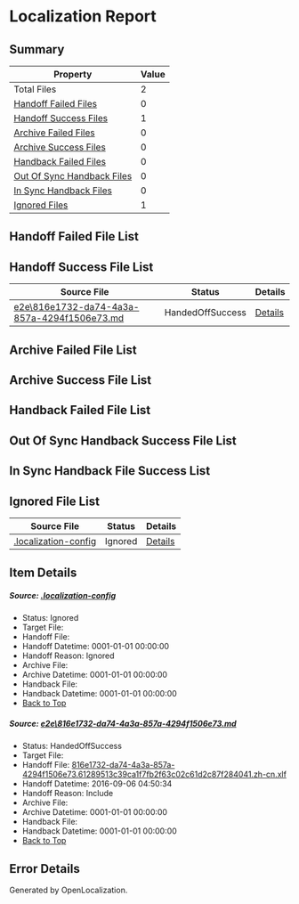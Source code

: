 # <a name='report-top'></a> Localization Report

## Summary
 Property | Value 
 -------- | ----- 
 Total Files | 2
[ Handoff Failed Files ](#handoff-failed-list)| 0
[ Handoff Success Files ](#handoff-success-list)| 1
[ Archive Failed Files ](#archive-failed-list)| 0
[ Archive Success Files ](#archive-success-list)| 0
[ Handback Failed Files ](#handback-failed-list)| 0
[ Out Of Sync Handback Files ](#outofsync-handback-success-list)| 0
[ In Sync Handback Files ](#insync-handback-success-list)| 0
[ Ignored Files ](#ignored-list)| 1

## <a name='handoff-failed-list'></a> Handoff Failed File List

## <a name='handoff-success-list'></a> Handoff Success File List
 Source File | Status | Details 
 ----------- | ------ | ------- 
 [e2e\816e1732-da74-4a3a-857a-4294f1506e73.md](https://github.com/OpenLocalizationTestOrg/ol-test0/blob/5f23bfbc752965a419acc9d90cbc4fe525725b18/e2e/816e1732-da74-4a3a-857a-4294f1506e73.md) | HandedOffSuccess | [Details](#5ffaecfd7674aa1af53471a30c6299b322c7dbdc1)

## <a name='archive-failed-list'></a> Archive Failed File List

## <a name='archive-success-list'></a> Archive Success File List

## <a name='handback-failed-list'></a> Handback Failed File List

## <a name='outofsync-handback-success-list'></a> Out Of Sync Handback Success File List

## <a name='insync-handback-success-list'></a> In Sync Handback File Success List

## <a name='ignored-list'></a> Ignored File List
 Source File | Status | Details 
 ----------- | ------ | ------- 
 [.localization-config](https://github.com/OpenLocalizationTestOrg/ol-test0/blob/5f23bfbc752965a419acc9d90cbc4fe525725b18/.localization-config) | Ignored | [Details](#3d4f252ac210baf56311d7e97dcc2db10974dbd20)

## Item Details
##### <a name='3d4f252ac210baf56311d7e97dcc2db10974dbd20'></a> Source: [.localization-config](https://github.com/OpenLocalizationTestOrg/ol-test0/blob/5f23bfbc752965a419acc9d90cbc4fe525725b18/.localization-config)
* Status: Ignored
* Target File: 
* Handoff File: 
* Handoff Datetime: 0001-01-01 00:00:00
* Handoff Reason: Ignored
* Archive File: 
* Archive Datetime: 0001-01-01 00:00:00
* Handback File: 
* Handback Datetime: 0001-01-01 00:00:00
* [Back to Top](#report-top)

##### <a name='5ffaecfd7674aa1af53471a30c6299b322c7dbdc1'></a> Source: [e2e\816e1732-da74-4a3a-857a-4294f1506e73.md](https://github.com/OpenLocalizationTestOrg/ol-test0/blob/5f23bfbc752965a419acc9d90cbc4fe525725b18/e2e/816e1732-da74-4a3a-857a-4294f1506e73.md)
* Status: HandedOffSuccess
* Target File: 
* Handoff File: [816e1732-da74-4a3a-857a-4294f1506e73.61289513c39ca1f7fb2f63c02c61d2c87f284041.zh-cn.xlf](https://github.com/OpenLocalizationTestOrg/ol-test0-handoff/blob/1749491edea044ce9c3c2528771af21062000f9a/ol-handoff/OpenLocalizationTestOrg/ol-test0-zhcn/ci/ht/816e1732-da74-4a3a-857a-4294f1506e73.61289513c39ca1f7fb2f63c02c61d2c87f284041.zh-cn.xlf)
* Handoff Datetime: 2016-09-06 04:50:34
* Handoff Reason: Include
* Archive File: 
* Archive Datetime: 0001-01-01 00:00:00
* Handback File: 
* Handback Datetime: 0001-01-01 00:00:00
* [Back to Top](#report-top)


## Error Details

Generated by OpenLocalization.
